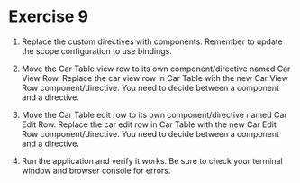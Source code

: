 # Exercise 9

1. Replace the custom directives with components. Remember to update the scope configuration to use bindings.

2. Move the Car Table view row to its own component/directive named Car View Row. Replace the car view row in Car Table with the new Car View Row component/directive. You need to decide between a component and a directive.

3. Move the Car Table edit row to its own component/directive named Car Edit Row. Replace the car edit row in Car Table with the new Car Edit Row component/directive. You need to decide between a component and a directive.

4. Run the application and verify it works. Be sure to check your terminal window and browser console for errors.
